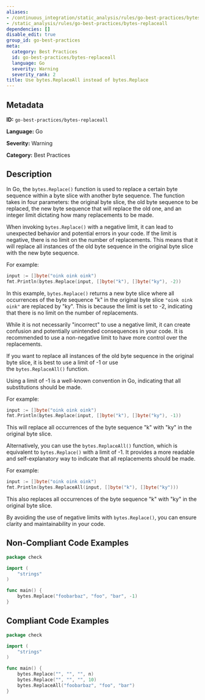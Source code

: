 ```yaml
---
aliases:
- /continuous_integration/static_analysis/rules/go-best-practices/bytes-replaceall
- /static_analysis/rules/go-best-practices/bytes-replaceall
dependencies: []
disable_edit: true
group_id: go-best-practices
meta:
  category: Best Practices
  id: go-best-practices/bytes-replaceall
  language: Go
  severity: Warning
  severity_rank: 2
title: Use bytes.ReplaceAll instead of bytes.Replace
---
```

<!--  SOURCED FROM https://github.com/DataDog/datadog-static-analyzer-rule-docs -->


## Metadata
**ID:** `go-best-practices/bytes-replaceall`

**Language:** Go

**Severity:** Warning

**Category:** Best Practices

## Description
In Go, the `bytes.Replace()` function is used to replace a certain byte sequence within a byte slice with another byte sequence. The function takes in four parameters: the original byte slice, the old byte sequence to be replaced, the new byte sequence that will replace the old one, and an integer limit dictating how many replacements to be made.

When invoking `bytes.Replace()` with a negative limit, it can lead to unexpected behavior and potential errors in your code. If the limit is negative, there is no limit on the number of replacements. This means that it will replace all instances of the old byte sequence in the original byte slice with the new byte sequence.

For example:

```go
input := []byte("oink oink oink")
fmt.Println(bytes.Replace(input, []byte("k"), []byte("ky"), -2))
```

In this example, `bytes.Replace()` returns a new byte slice where all occurrences of the byte sequence "k" in the original byte slice `"oink oink oink"` are replaced by "ky". This is because the limit is set to -2, indicating that there is no limit on the number of replacements.

While it is not necessarily "incorrect" to use a negative limit, it can create confusion and potentially unintended consequences in your code. It is recommended to use a non-negative limit to have more control over the replacements.

If you want to replace all instances of the old byte sequence in the original byte slice, it is best to use a limit of -1 or use the `bytes.ReplaceAll()` function.

Using a limit of -1 is a well-known convention in Go, indicating that all substitutions should be made. 
	
For example:

```go
input := []byte("oink oink oink")
fmt.Println(bytes.Replace(input, []byte("k"), []byte("ky"), -1))
```

This will replace all occurrences of the byte sequence "k" with "ky" in the original byte slice.

Alternatively, you can use the `bytes.ReplaceAll()` function, which is equivalent to `bytes.Replace()` with a limit of -1. It provides a more readable and self-explanatory way to indicate that all replacements should be made. 
	
For example:

```go
input := []byte("oink oink oink")
fmt.Println(bytes.ReplaceAll(input, []byte("k"), []byte("ky")))
```

This also replaces all occurrences of the byte sequence "k" with "ky" in the original byte slice.

By avoiding the use of negative limits with `bytes.Replace()`, you can ensure clarity and maintainability in your code.

## Non-Compliant Code Examples
```go
package check

import (
    "strings"
)

func main() {
    bytes.Replace("foobarbaz", "foo", "bar", -1)
}
```

## Compliant Code Examples
```go
package check

import (
    "strings"
)

func main() {
    bytes.Replace("", "", "", n)
    bytes.Replace("", "", "", 10)
    bytes.ReplaceAll("foobarbaz", "foo", "bar")
}
```
